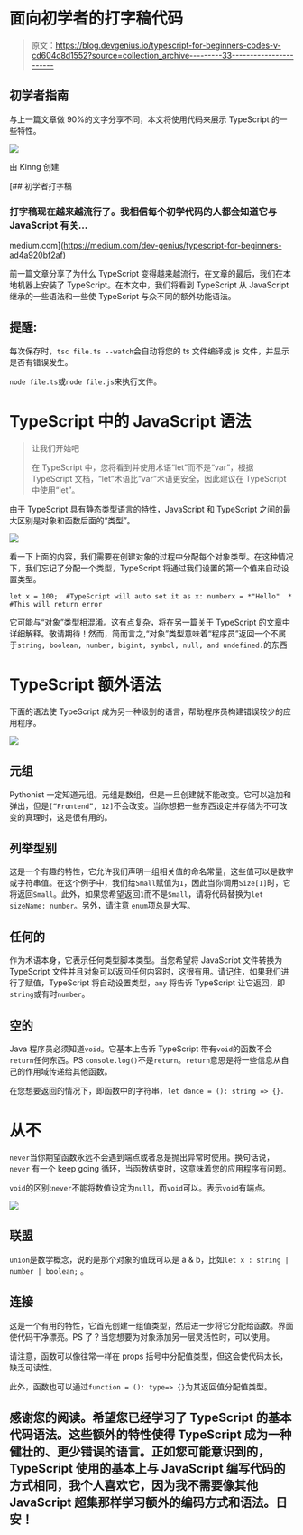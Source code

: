 # 面向初学者的打字稿代码

> 原文：<https://blog.devgenius.io/typescript-for-beginners-codes-v-cd604c8d1552?source=collection_archive---------33----------------------->

## 初学者指南

与上一篇文章做 90%的文字分享不同，本文将使用代码来展示 TypeScript 的一些特性。

![](img/a69a3b433c4016d17ee7ffa1aa7859a4.png)

由 Kinng 创建

[](https://medium.com/dev-genius/typescript-for-beginners-ad4a920bf2af) [## 初学者打字稿

### 打字稿现在越来越流行了。我相信每个初学代码的人都会知道它与 JavaScript 有关…

medium.com](https://medium.com/dev-genius/typescript-for-beginners-ad4a920bf2af) 

前一篇文章分享了为什么 TypeScript 变得越来越流行，在文章的最后，我们在本地机器上安装了 TypeScript。在本文中，我们将看到 TypeScript 从 JavaScript 继承的一些语法和一些使 TypeScript 与众不同的额外功能语法。

## 提醒:

每次保存时，`tsc file.ts --watch`会自动将您的 ts 文件编译成 js 文件，并显示是否有错误发生。

`node file.ts`或`node file.js`来执行文件。

# TypeScript 中的 JavaScript 语法

> 让我们开始吧
> 
> 在 TypeScript 中，您将看到并使用术语“let”而不是“var”，根据 TypeScript 文档，“let”术语比“var”术语更安全，因此建议在 TypeScript 中使用“let”。

由于 TypeScript 具有静态类型语言的特性，JavaScript 和 TypeScript 之间的最大区别是对象和函数后面的“类型”。

![](img/9213588ed996e15a1714f1c5758420b2.png)

看一下上面的内容，我们需要在创建对象的过程中分配每个对象类型。在这种情况下，我们忘记了分配一个类型，TypeScript 将通过我们设置的第一个值来自动设置类型。

```
let x = 100;  #TypeScript will auto set it as x: numberx = *"Hello"  * #This will return error
```

它可能与“对象”类型相混淆。这有点复杂，将在另一篇关于 TypeScript 的文章中详细解释。敬请期待！然而，简而言之,“对象”类型意味着“程序员”返回一个不属于`string, boolean, number, bigint, symbol, null, and undefined.`的东西

# TypeScript 额外语法

下面的语法使 TypeScript 成为另一种级别的语言，帮助程序员构建错误较少的应用程序。

![](img/93c86c604542e28973a3e9083d69cc5d.png)

## 元组

Pythonist 一定知道元组。元组是数组，但是一旦创建就不能改变。它可以追加和弹出，但是`[“Frontend”, 12]`不会改变。当你想把一些东西设定并存储为不可改变的真理时，这是很有用的。

## 列举型别

这是一个有趣的特性，它允许我们声明一组相关值的命名常量，这些值可以是数字或字符串值。在这个例子中，我们给`Small`赋值为`1`，因此当你调用`Size[1]`时，它将返回`Small`。此外，如果您希望返回`1`而不是`Small`，请将代码替换为`let sizeName: number`。另外，请注意 `enum`项总是大写。

## 任何的

作为术语本身，它表示任何类型脚本类型。当您希望将 JavaScript 文件转换为 TypeScript 文件并且对象可以返回任何内容时，这很有用。请记住，如果我们进行了赋值，TypeScript 将自动设置类型，`any` 将告诉 TypeScript 让它返回，即`string`或有时`number`。

## 空的

Java 程序员必须知道`void`。它基本上告诉 TypeScript 带有`void`的函数不会`return`任何东西。PS `console.log()`不是`return`。`return`意思是将一些信息从自己的作用域传递给其他函数。

在您想要返回的情况下，即函数中的字符串，`let dance = (): string => {}.`

# 从不

`never`当你期望函数永远不会遇到端点或者总是抛出异常时使用。换句话说，`never` 有一个 keep going 循环，当函数结束时，这意味着您的应用程序有问题。

`void`的区别:`never`不能将数值设定为`null`，而`void`可以。表示`void`有端点。

![](img/619833fc0f5e068268d84dba430413ae.png)

## 联盟

`union`是数学概念，说的是那个对象的值既可以是 a & b，比如`let x : string | number | boolean;` 。

## 连接

这是一个有用的特性，它首先创建一组值类型，然后进一步将它分配给函数。界面使代码干净漂亮。PS 了？当您想要为对象添加另一层灵活性时，可以使用。

请注意，函数可以像往常一样在 props 括号中分配值类型，但这会使代码太长，缺乏可读性。

此外，函数也可以通过`function = (): type=> {}`为其返回值分配值类型。

## 感谢您的阅读。希望您已经学习了 TypeScript 的基本代码语法。这些额外的特性使得 TypeScript 成为一种健壮的、更少错误的语言。正如您可能意识到的，TypeScript 使用的基本上与 JavaScript 编写代码的方式相同，我个人喜欢它，因为我不需要像其他 JavaScript 超集那样学习额外的编码方式和语法。日安！